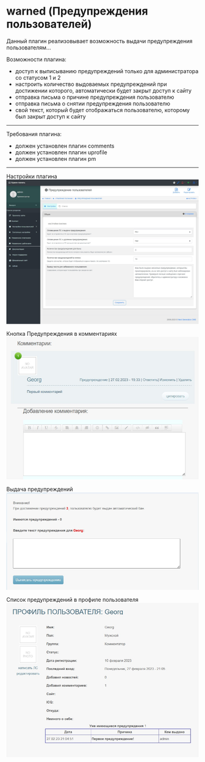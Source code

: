 # warned (Предупреждения пользователей)

Данный плагин реализовывает возможность выдачи предупреждения пользователям...

Возможности плагина:
- доступ к выписыванию предупреждений только для администратора со статусом 1 и 2
- настроить количество выдоваемых предупреждений при достижении которого, автоматически будет закрыт доступ к сайту
- отправка письма о причине предупреждения пользователю
- отправка письма о снятии предупреждения пользователю
- свой текст, который будет отображаться пользователю, которому был закрыт доступ к сайту

-------------------
Требования плагина:
- должен установлен плагин comments
- должен установлен плагин uprofile
- должен установлен плагин pm

-------------------
Настройки плагина
![](https://github.com/KachalkinGeorg/warned/blob/main/warned.jpg?raw=true)

Кнопка Предупреждения в комментариях
![](https://github.com/KachalkinGeorg/warned/blob/main/Screenshot_1.jpg?raw=true)

Выдача предупреждений
![](https://github.com/KachalkinGeorg/warned/blob/main/Screenshot_2.jpg?raw=true)

Список предупреждений в профиле пользователя
![](https://github.com/KachalkinGeorg/warned/blob/main/Screenshot_3.jpg?raw=true)